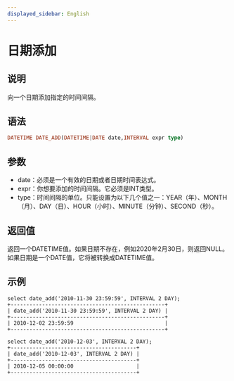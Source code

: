 ```yaml
---
displayed_sidebar: English
---
```


# 日期添加

## 说明

向一个日期添加指定的时间间隔。

## 语法

```Haskell
DATETIME DATE_ADD(DATETIME|DATE date,INTERVAL expr type)
```

## 参数

- date：必须是一个有效的日期或者日期时间表达式。
- expr：你想要添加的时间间隔。它必须是INT类型。
- type：时间间隔的单位。只能设置为以下几个值之一：YEAR（年）、MONTH（月）、DAY（日）、HOUR（小时）、MINUTE（分钟）、SECOND（秒）。

## 返回值

返回一个DATETIME值。如果日期不存在，例如2020年2月30日，则返回NULL。如果日期是一个DATE值，它将被转换成DATETIME值。

## 示例

```Plain
select date_add('2010-11-30 23:59:59', INTERVAL 2 DAY);
+-------------------------------------------------+
| date_add('2010-11-30 23:59:59', INTERVAL 2 DAY) |
+-------------------------------------------------+
| 2010-12-02 23:59:59                             |
+-------------------------------------------------+

select date_add('2010-12-03', INTERVAL 2 DAY);
+----------------------------------------+
| date_add('2010-12-03', INTERVAL 2 DAY) |
+----------------------------------------+
| 2010-12-05 00:00:00                    |
+----------------------------------------+
```
